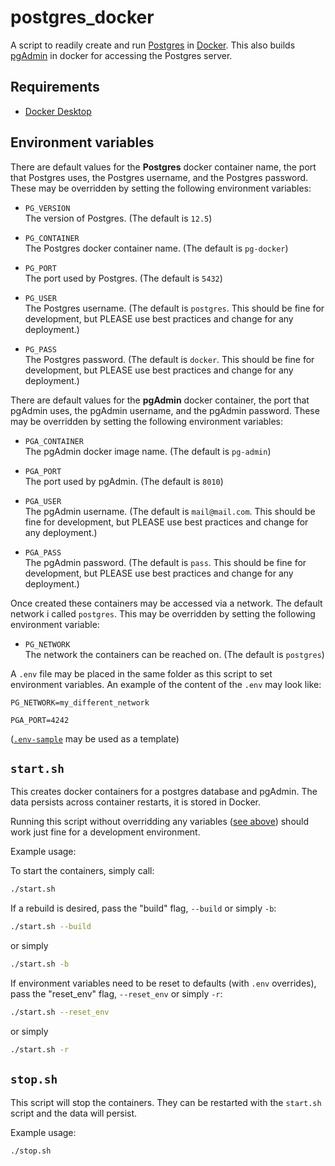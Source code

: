 # postgres_docker

A script to readily create and run [Postgres](https://www.postgresql.org/) in [Docker](docker.com). This also builds [pgAdmin](pgadmin.org) in docker for accessing the Postgres server.

## Requirements

- [Docker Desktop](https://www.docker.com/products/docker-desktop)

## Environment variables

There are default values for the **Postgres** docker container name, the port that Postgres uses, the Postgres username, and the Postgres password. These may be overridden by setting the following environment variables:

- `PG_VERSION`\
  The version of Postgres. (The default is `12.5`)

- `PG_CONTAINER`\
  The Postgres docker container name. (The default is `pg-docker`)

- `PG_PORT`\
  The port used by Postgres. (The default is `5432`)

- `PG_USER`\
  The Postgres username. (The default is `postgres`. This should be fine for development, but PLEASE use best practices and change for any deployment.)

- `PG_PASS`\
  The Postgres password. (The default is `docker`. This should be fine for development, but PLEASE use best practices and change for any deployment.)

There are default values for the **pgAdmin** docker container, the port that pgAdmin uses, the pgAdmin username, and the pgAdmin password. These may be overridden by setting the following environment variables:

- `PGA_CONTAINER`\
  The pgAdmin docker image name. (The default is `pg-admin`)

- `PGA_PORT`\
  The port used by pgAdmin. (The default is `8010`)

- `PGA_USER`\
  The pgAdmin username. (The default is `mail@mail.com`. This should be fine for development, but PLEASE use best practices and change for any deployment.)

- `PGA_PASS`\
  The pgAdmin password. (The default is `pass`. This should be fine for development, but PLEASE use best practices and change for any deployment.)

Once created these containers may be accessed via a network. The default network i called `postgres`. This may be overridden by setting the following environment variable:

- `PG_NETWORK`\
  The network the containers can be reached on. (The default is `postgres`)

A `.env` file may be placed in the same folder as this script to set environment variables. An example of the content of the `.env` may look like:

```.env
PG_NETWORK=my_different_network

PGA_PORT=4242
```

([`.env-sample`](./.env-sample) may be used as a template)

## `start.sh`

This creates docker containers for a postgres database and pgAdmin. The data persists across container restarts, it is stored in Docker.

Running this script without overridding any variables ([see above](#environment-variables)) should work just fine for a development environment.

Example usage:

To start the containers, simply call:

```bash
./start.sh
```

If a rebuild is desired, pass the "build" flag, `--build` or simply `-b`:

```bash
./start.sh --build
```

or simply

```bash
./start.sh -b
```

If environment variables need to be reset to defaults (with `.env` overrides), pass the "reset_env" flag, `--reset_env` or simply `-r`:

```bash
./start.sh --reset_env
```

or simply

```bash
./start.sh -r
```

## `stop.sh`

This script will stop the containers. They can be restarted with the `start.sh` script and the data will persist.

Example usage:

```bash
./stop.sh
```
